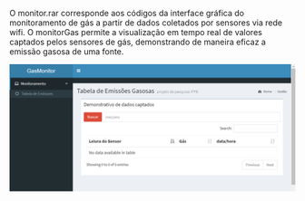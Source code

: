 O monitor.rar corresponde aos códigos da interface gráfica do monitoramento de gás a partir de dados coletados por sensores via rede wifi.
O monitorGas permite a visualização em tempo real de valores captados pelos sensores de gás, demonstrando de maneira eficaz a emissão gasosa de uma fonte. 

![interface-gráfica](imagem-gas-monitor-interface.png)

